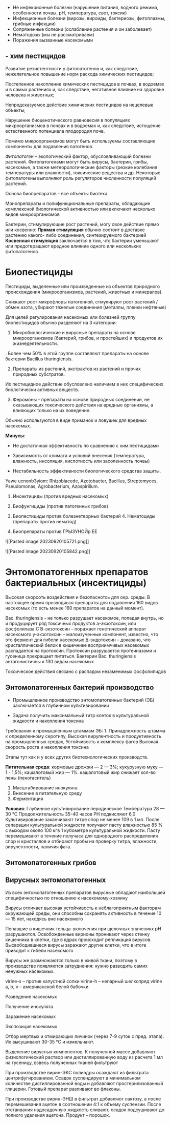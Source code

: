 - Не инфекционные болезни (нарушение питания, водного режима, особенности почвы, рН, температура, свет, токсик)
- Инфекционные болезни (вирозы, вироиды, бактериозы, фитоплазмы, грибные инфекции)
- Сопряженные болезни (ослабление растения и он заболевает)
- Нематодозы (мы не рассматриваем)
- Поражения вызванные насекомыми

## - хим пестицидов

Развитие резистентности у фитопатогенов и, как следствие, нежелательное повышение норм расхода химических пестицидов;

Постепенное накопление химических пестицидов в почвах, в водоемах и в самых растениях и, как следствие, негативное влияние на здоровье человека и животных;

Непредсказуемое действие химических пестицидов на нецелевые объекты;

Нарушение биоценотического равновесия в популяциях микроорганизмов в почвах и в водоемах и, как следствие, истощение естественного потенциала плодородия почв. 

Помимо микроорганизмов могут быть используемы составляющие компоненты для подавления патогенов.

*Фитопатоген* – экологический фактор, обусловливающий болезни растений. Фитопатогенами могут быть вирусы, бактерии, грибы, насекомые, а также метеорологические факторы (резкие колебания температуры или влажности), токсические вещества и др. Некоторые фитопатогены выполняют роль регуляторов численности популяций растений.

Основа биопрепаратов - все объекты биотеха

Монопрепараты и полифункциональные препараты, обладающие комплексной биологической активностью или включают несколько видов микроорганизмов

Бактерии, стимулирующие рост растений, могу свое действие прямо или косвенно:
**Прямая стимуляция** обычно состоит в доставке растению какого- либо соединения, синтезируемого бактерией
**Косвенная стимуляция** заключается в том, что бактерии уменьшают или предотвращают вредное влияние одного или нескольких фитопатогенов 

# Биопестициды

Пестициды, выделенные или произведенные из объектов природного происхождения (микроорганизмов, растений, животных и минералов).

Снижают рост микрофлоры патогенной, стмулируют рост растений / обмен азота, убирают тяжелые соединения (металлы, пленки нефтяные)

Для целей регулирования насекомых или болезней группу биопестицидов обычно разделяют на 3 категории:

1. Микробиологические и вирусные препараты на основе микроорганизмов (бактерий, грибов, и простейших) и продуктов их жизнедеятельности.

. Более чем 50% в этой группе составляют препараты на основе бактерии Bacillus thuringiensis.

2. Препараты из растений, экстрактов из растений и прочих природных субстратов.

Их пестицидное действие обусловлено наличием в них специфических биологически активных веществ.

3. Феромоны - препараты на основе природных соединений, не оказывающих токсического действия на вредные организмы, а влияющих только на их поведение.

Обычно используются в виде приманок и ловушек для вредных насекомых. 

**Минусы**:
- Не достаточная эффективность по сравнению с хим.пестицидами

- Зависимость от климата и условий внесения (температура, влажность, инсоляция, кислотность или засоленность почвы)

- Нестабильность эффективности биологического средства защиты. 

Yawe ucnonb3yiom: Rhizobiacede, Azotobacter, Bacillus, Streptomyces, Pseudomonas, Agrobacterium, Azospirillum.
1. Инсектициды (против вредных насекомых)

2. Биофунгициды (против патогенных грибов)

3. Биопестициды против болезнетворных бактерий 4. Нематоциды (препараты против нематод)

5. Биопрепараты против ГРЫЗУНОЙр ЕЕ

![[Pasted image 20230920105721.png]]

![[Pasted image 20230920105842.png]]

# Энтомопатогенных препаратов бактериальных (инсектициды)

Высокая скорсоть воздействия и безопаснотсь для окр. среды. В настоящее время прозводяься препараты для подавления 160 видов насекомых (то есть менее 160 препаратов на данный момент).

Bac. thuringiensis - не только разрушает насекомое, попадая внутрь, но и продуцирует ряд токсичных продуктов
а-экзотоксин, или фосфолипаза С
В-экзотоксин – поражает генетический аппарат насекомого
у-экзотоксин – малоизученные компонент, известно, что это фермент для гибели насекомых
∆-эндотоксин – доказано, что кристаллический белок в кишечнике восприимчивых насекомых распадается на протоксин. Протоксин разрушается протеиназами и гусеница прекращает питаться.
Бактерии Bac. thuringiensis антагонистичны к 130 видам насекомых 

Токсическое действия связано с распадом незаменимых фосфолипидов 

## Энтомопатогенных бактерий производство

* Промышленное производство энтомопатогенных бактерий (ЭБ) заключается в глубинном культивировании

* Задача получить максимальный титр клеток в культуральной жидкости и накопления токсина

Требования к промышленным штаммам ЭБ: 1. Принадлежность штамма к определенному серотипу, Высокая вирулентность и продуктивность на промышленных средах,
Устойчивость к комплексу фагов
Высокая скорость роста и накопления токсина 

Этапы тут как и у всех других биотехнологических производств.

**Питательная среда**:
кормовые дрожжи — 2 — 3%;
кукурузную муку — 1 - 1,5%;
кашалотовый жир — 1%. кашалотовый жир снижает кол-во пены (пеногаситель)

1. Масштабирование инокулята
2. Внесение в питательную среду
3. Ферментация

**Условия**:
Глубинное культивирование перодическое
Температура 28 — 30 °С
Продолжительность 35-40 часов
РН подкисляют 6,0
Культивирование заканчивают титре спор не менее 109 в 1 мл.
После сепарации культуральной жидкости получают пасту влажностью 85 % с выходом около 100 кгв 1 кубометре культуральной жидкости. Пасту перемешивают в течение получаса для однородного распределения спор и кристаллов и отбирают пробы на проверку титра, влажности, вирулентности, наличия фага. 

## Энтомопатогенных грибов



## Вирусных энтомопатогенных

Из всех энтомопатогенных препаратов вирусные обладают наибольшей специфичностью по отношению к насекомому-хозяину

Вирусы отличает высокая устойчивость к неблагоприятным факторам окружающей среды, они способны сохранять активность в течение 10 — 15 лет, находясь вне насекомого

Попавшие в кишечник тельца-включения при щелочных значениях рН разрушаются. Освобожденные вирионы проникают через стенку кишечника в клетки, где в ядрах происходит репликация вирусов. Высвободившиеся вирусы заражают другие клетки, что в итоге приводит к гибели насекомого 

Вирусы же размножаются только в живой ткани, поэтому в производстве появляются затруднения: нужно разводить самих ненужных насекомых.

virine-x – против капустной сопки
virine-h – непарный шелкопряд
virine a, b, v – американской белой бабочки

Разведение насекомых

Получение инокулята

Заражение насекомых

Экспозиция насекомых

Отбор мертвых и отмирающих личинок (через 7-9 суток с пред. этапа). Их высушивают 30-35 °C и измельчают.

Выделение вирусных компонентов. К полученной массе добавляют физиологический раствор или дистиллированную воду из расчета 1 мл на гусеницу, взвесь полученных тканей фильтруют 

При производстве вирин-ЭКС полиэдры осаждают из фильтрата центрифугированием. Осадок суспендируют в минимальном количестве дистиллированной воды и добавляют простерилизованный глицерин. Готовый препарат разливают во флаконы.

При производстве вирин-ЭНШ в фильтрат добавляют лактозу, а после перемешивания ацетон в соотношении 4:1 к объему суспензии. После отстаивания надосадочную жидкость сливают, осадок подсушивают до полного удаления ацетона. Продукт – порошок.

